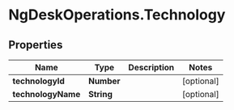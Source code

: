 # NgDeskOperations.Technology

## Properties
Name | Type | Description | Notes
------------ | ------------- | ------------- | -------------
**technologyId** | **Number** |  | [optional] 
**technologyName** | **String** |  | [optional] 


